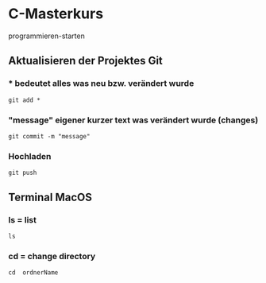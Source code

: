 # C-Masterkurs
programmieren-starten


## Aktualisieren der Projektes Git
### * bedeutet alles was neu bzw. verändert wurde 
```
git add *                         
```
### "message" eigener kurzer text was verändert wurde (changes)
```
git commit -m "message"           
```
### Hochladen
```
git push                           
```



## Terminal MacOS
### ls = list
```
ls                                 
```
### cd = change directory
```
cd  ordnerName                     
```

